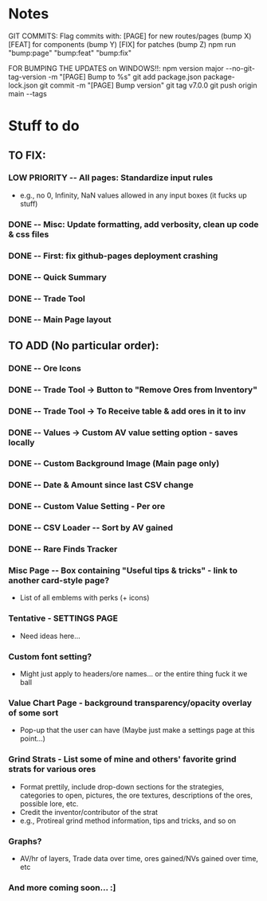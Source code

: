 # Notes
GIT COMMITS:
Flag commits with:
[PAGE] for new routes/pages (bump X)
[FEAT] for components (bump Y)
[FIX] for patches (bump Z)
npm run
"bump:page"
"bump:feat"
"bump:fix"

FOR BUMPING THE UPDATES on WINDOWS!!:
npm version major --no-git-tag-version -m "[PAGE] Bump to %s"
   git add package.json package-lock.json
   git commit -m "[PAGE] Bump version"
   git tag v7.0.0
   git push origin main --tags

# Stuff to do

## TO FIX:

### LOW PRIORITY -- All pages: Standardize input rules
 - e.g., no 0, Infinity, NaN values allowed in any input boxes (it fucks up stuff)
### DONE -- Misc: Update formatting, add verbosity, clean up code & css files
### DONE -- First: fix github-pages deployment crashing
### DONE -- Quick Summary
### DONE -- Trade Tool
### DONE -- Main Page layout

## TO ADD (No particular order):

### DONE -- Ore Icons
### DONE -- Trade Tool -> Button to "Remove Ores from Inventory"
### DONE -- Trade Tool -> To Receive table & add ores in it to inv
### DONE -- Values -> Custom AV value setting option - saves locally
### DONE -- Custom Background Image (Main page only)
### DONE -- Date & Amount since last CSV change
### DONE -- Custom Value Setting - Per ore
### DONE -- CSV Loader -- Sort by AV gained
### DONE -- Rare Finds Tracker

### Misc Page -- Box containing "Useful tips & tricks" - link to another card-style page?
 - List of all emblems with perks (+ icons)

### Tentative - SETTINGS PAGE
 - Need ideas here...

### Custom font setting?
 - Might just apply to headers/ore names... or the entire thing fuck it we ball

### Value Chart Page - background transparency/opacity overlay of some sort
 - Pop-up that the user can have (Maybe just make a settings page at this point...)

### Grind Strats - List some of mine and others' favorite grind strats for various ores
 - Format prettily, include drop-down sections for the strategies, categories to open,
pictures, the ore textures, descriptions of the ores, possible lore, etc.
 - Credit the inventor/contributor of the strat
 - e.g., Protireal grind method information, tips and tricks, and so on

### Graphs?
 - AV/hr of layers, Trade data over time, ores gained/NVs gained over time, etc

### And more coming soon... :]